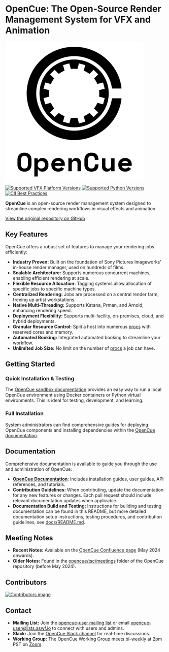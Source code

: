 # OpenCue: The Open-Source Render Management System for VFX and Animation

[![OpenCue Logo](https://github.com/AcademySoftwareFoundation/OpenCue/blob/master/images/opencue_logo_with_text.png?raw=true)](https://github.com/AcademySoftwareFoundation/OpenCue)

[![Supported VFX Platform Versions](https://img.shields.io/badge/vfx%20platform-2021--2024-lightgrey.svg)](http://www.vfxplatform.com/)
[![Supported Python Versions](https://img.shields.io/badge/python-3.6+-blue.svg)](https://www.python.org/)
[![CII Best Practices](https://bestpractices.coreinfrastructure.org/projects/2837/badge)](https://bestpractices.coreinfrastructure.org/projects/2837)

**OpenCue** is an open-source render management system designed to streamline complex rendering workflows in visual effects and animation.

[View the original repository on GitHub](https://github.com/AcademySoftwareFoundation/OpenCue)

## Key Features

OpenCue offers a robust set of features to manage your rendering jobs efficiently:

*   **Industry Proven:** Built on the foundation of Sony Pictures Imageworks' in-house render manager, used on hundreds of films.
*   **Scalable Architecture:** Supports numerous concurrent machines, enabling efficient rendering at scale.
*   **Flexible Resource Allocation:** Tagging systems allow allocation of specific jobs to specific machine types.
*   **Centralized Rendering:** Jobs are processed on a central render farm, freeing up artist workstations.
*   **Native Multi-Threading:** Supports Katana, Prman, and Arnold, enhancing rendering speed.
*   **Deployment Flexibility:** Supports multi-facility, on-premises, cloud, and hybrid deployments.
*   **Granular Resource Control:**  Split a host into numerous [procs](https://www.opencue.io/docs/concepts/glossary/#proc) with reserved cores and memory.
*   **Automated Booking:** Integrated automated booking to streamline your workflow.
*   **Unlimited Job Size:** No limit on the number of [procs](https://www.opencue.io/docs/concepts/glossary/#proc) a job can have.

## Getting Started

### Quick Installation & Testing

The [OpenCue sandbox documentation](https://github.com/AcademySoftwareFoundation/OpenCue/blob/master/sandbox/README.md) provides an easy way to run a local OpenCue environment using Docker containers or Python virtual environments.  This is ideal for testing, development, and learning.

### Full Installation

System administrators can find comprehensive guides for deploying OpenCue components and installing dependencies within the [OpenCue documentation](https://www.opencue.io/docs/getting-started/).

## Documentation

Comprehensive documentation is available to guide you through the use and administration of OpenCue:

*   **[OpenCue Documentation](https://www.opencue.io)**: Includes installation guides, user guides, API references, and tutorials.
*   **Contribution Guidelines:** When contributing, update the documentation for any new features or changes. Each pull request should include relevant documentation updates when applicable.
*   **Documentation Build and Testing:** Instructions for building and testing documentation can be found in this README, but more detailed documentation setup instructions, testing procedures, and contribution guidelines, see [docs/README.md](https://github.com/AcademySoftwareFoundation/OpenCue/blob/master/docs/README.md).

## Meeting Notes

*   **Recent Notes:**  Available on the [OpenCue Confluence page](http://wiki.aswf.io/display/OPENCUE/OpenCue+Home) (May 2024 onwards).
*   **Older Notes:**  Found in the [opencue/tsc/meetings](https://github.com/AcademySoftwareFoundation/OpenCue/tree/master/tsc/meetings) folder of the OpenCue repository (before May 2024).

## Contributors

[<img src="https://contrib.rocks/image?repo=AcademySoftwareFoundation/OpenCue" alt="Contributors image" />](https://github.com/AcademySoftwareFoundation/OpenCue/graphs/contributors)

## Contact

*   **Mailing List:** Join the [opencue-user mailing list](https://lists.aswf.io/g/opencue-user) or email <opencue-user@lists.aswf.io> to connect with users and admins.
*   **Slack:** Join the [OpenCue Slack channel](https://academysoftwarefdn.slack.com/archives/CMFPXV39Q) for real-time discussions.
*   **Working Group:**  The OpenCue Working Group meets bi-weekly at 2pm PST on [Zoom](https://www.google.com/url?q=https://zoom-lfx.platform.linuxfoundation.org/meeting/95509555934?password%3Da8d65f0e-c5f0-44fb-b362-d3ed0c22b7c1&sa=D&source=calendar&ust=1717863981078692&usg=AOvVaw1zRcYz7VPAwfwOXeBPpoM6).